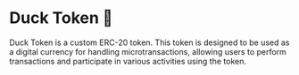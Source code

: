 # Duck Token 🦆 

Duck Token is a custom ERC-20 token. This token is designed to be used as a digital currency for handling microtransactions, allowing users to perform transactions and participate in various activities using the token.
